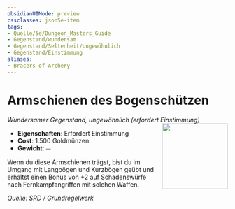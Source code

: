 ```yaml
---
obsidianUIMode: preview
cssclasses: json5e-item
tags:
- Quelle/5e/Dungeon_Masters_Guide
- Gegenstand/wundersam
- Gegenstand/Seltenheit/ungewöhnlich
- Gegenstand/Einstimmung
aliases:
- Bracers of Archery
---
```

# Armschienen des Bogenschützen
*Wundersamer Gegenstand, ungewöhnlich (erfordert Einstimmung)*  
<img src="Gegenstände/Armschienen-des-Bogenschützen.webp" align="right" width="150">

- **Eigenschaften**: Erfordert Einstimmung
- **Cost**: 1.500 Goldmünzen
- **Gewicht**: ⏤

Wenn du diese Armschienen trägst, bist du im Umgang mit Langbögen und Kurzbögen geübt und erhältst einen Bonus von +2 auf Schadenswürfe nach Fernkampfangriffen mit solchen Waffen.

*Quelle: SRD / Grundregelwerk*